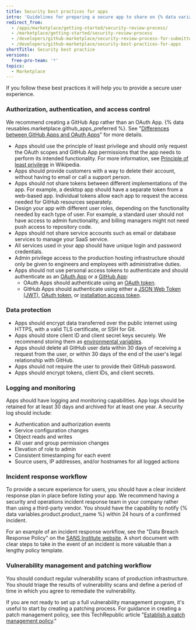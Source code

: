 ```yaml
---
title: Security best practices for apps
intro: 'Guidelines for preparing a secure app to share on {% data variables.product.prodname_marketplace %}.'
redirect_from:
  - /apps/marketplace/getting-started/security-review-process/
  - /marketplace/getting-started/security-review-process
  - /developers/github-marketplace/security-review-process-for-submitted-apps
  - /developers/github-marketplace/security-best-practices-for-apps
shortTitle: Security best practice
versions:
  free-pro-team: '*'
topics:
  - Marketplace
---
```


If you follow these best practices it will help you to provide a secure user experience.

### Authorization, authentication, and access control

We recommend creating a GitHub App rather than an OAuth App. {% data reusables.marketplace.github_apps_preferred %}. See "[Differences between GitHub Apps and OAuth Apps](/apps/differences-between-apps/)" for more details.
- Apps should use the principle of least privilege and should only request the OAuth scopes and GitHub App permissions that the app needs to perform its intended functionality. For more information, see [Principle of least privilege](https://en.wikipedia.org/wiki/Principle_of_least_privilege) in Wikipedia.
- Apps should provide customers with a way to delete their account, without having to email or call a support person.
- Apps should not share tokens between different implementations of the app. For example, a desktop app should have a separate token from a web-based app. Individual tokens allow each app to request the access needed for GitHub resources separately.
- Design your app with different user roles, depending on the functionality needed by each type of user. For example, a standard user should not have access to admin functionality, and billing managers might not need push access to repository code.
- Apps should not share service accounts such as email or database services to manage your SaaS service.
- All services used in your app should have unique login and password credentials.
- Admin privilege access to the production hosting infrastructure should only be given to engineers and employees with administrative duties.
- Apps should not use personal access tokens to authenticate and should authenticate as an [OAuth App](/apps/about-apps/#about-oauth-apps) or a [GitHub App](/apps/about-apps/#about-github-apps):
  - OAuth Apps should authenticate using an [OAuth token](/apps/building-oauth-apps/authorizing-oauth-apps/).
  - GitHub Apps should authenticate using either a [JSON Web Token (JWT)](/apps/building-github-apps/authenticating-with-github-apps/#authenticating-as-a-github-app), [OAuth token](/apps/building-github-apps/identifying-and-authorizing-users-for-github-apps/), or [installation access token](/apps/building-github-apps/authenticating-with-github-apps/#authenticating-as-an-installation).

### Data protection

- Apps should encrypt data transferred over the public internet using HTTPS, with a valid TLS certificate, or SSH for Git.
- Apps should store client ID and client secret keys securely. We recommend storing them as [environmental variables](http://en.wikipedia.org/wiki/Environment_variable#Getting_and_setting_environment_variables).
- Apps should delete all GitHub user data within 30 days of receiving a request from the user, or within 30 days of the end of the user's legal relationship with GitHub.
- Apps should not require the user to provide their GitHub password.
- Apps should encrypt tokens, client IDs, and client secrets.

### Logging and monitoring

Apps should have logging and monitoring capabilities. App logs should be retained for at least 30 days and archived for at least one year. A security log should include:

- Authentication and authorization events
- Service configuration changes
- Object reads and writes
- All user and group permission changes
- Elevation of role to admin
- Consistent timestamping for each event
- Source users, IP addresses, and/or hostnames for all logged actions

### Incident response workflow

To provide a secure experience for users, you should have a clear incident response plan in place before listing your app. We recommend having a security and operations incident response team in your company rather than using a third-party vendor. You should have the capability to notify {% data variables.product.product_name %} within 24 hours of a confirmed incident.

For an example of an incident response workflow, see the "Data Breach Response Policy" on the [SANS Institute website](https://www.sans.org/information-security-policy/). A short document with clear steps to take in the event of an incident is more valuable than a lengthy policy template.

### Vulnerability management and patching workflow

You should conduct regular vulnerability scans of production infrastructure. You should triage the results of vulnerability scans and define a period of time in which you agree to remediate the vulnerability.

If you are not ready to set up a full vulnerability management program, it's useful to start by creating a patching process. For guidance in creating a patch management policy, see this TechRepublic article "[Establish a patch management policy](https://www.techrepublic.com/blog/it-security/establish-a-patch-management-policy-87756/)."

